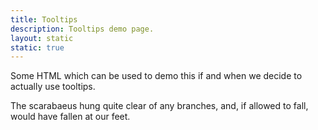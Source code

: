 ```yaml
---
title: Tooltips
description: Tooltips demo page.
layout: static
static: true
---
```


Some HTML which can be used to demo this if and when we decide to actually use tooltips.

The <span class="js-tooltip" tabindex="1" title="Fancy word for a beetle.">scarabaeus</span> hung quite
clear of any branches, and, if allowed to fall, would have fallen at our feet.

<!-- <a href="#0" class="js-tippy tippy" title="I'm a tooltip!" data-tippy-template="#template" data-glossary="term1">Term 1</a>.

<a href="#0" class="js-tippy tippy" title="I'm a tooltip!" data-tippy-template="#template" data-glossary="term2">Term 2</a>. 

<a href="#0" class="js-tippy tippy" title="I'm a tooltip!" data-tippy-template="#template" data-glossary="noterm">This is not in the data</a>.

<div id="template" style="display: none;">
    <div class="here">Loading glossary data...</div>
    <a href="#0" class="tippie-close">close</a>
</div> -->
